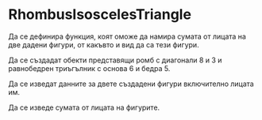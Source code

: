 RhombusIsoscelesTriangle
========
Да се дефинира функция, коят оможе да намира сумата от лицата на две дадени фигури, от какъвто и вид да са тези фигури.

Да се създадат обекти представящи ромб с диагонали 8 и 3 и равнобедрен триъгълник с основа 6 и бедра 5.

Да се изведат данните за двете създадени фигури включително лицата им.

Да се изведе сумата от лицата на фигурите.